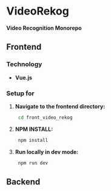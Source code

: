 <!-- README.md -->

# VideoRekog

**Video Recognition Monorepo**

## Frontend

### Technology

- **Vue.js**

### Setup for

1. **Navigate to the frontend directory:**

   ```sh
    cd front_video_rekog

2. **NPM INSTALL:**

   ```sh
    npm install

2. **Run locally in dev mode:**

   ```sh
    npm run dev

## Backend

